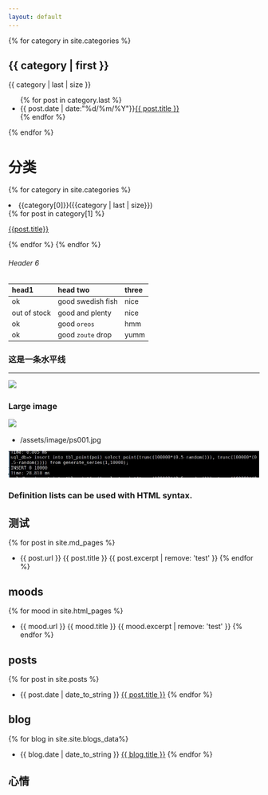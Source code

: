 ```yaml
---
layout: default
---
```


{% for category in site.categories %}
<h2>{{ category | first }}</h2>
</span>{{ category | last | size }}</span>
<ul class="arc-list">
    {% for post in category.last %}
        <li>{{ post.date | date:"%d/%m/%Y"}}<a href="{{ post.url }}">{{ post.title }}</a></li>
    {% endfor %}
</ul>
{% endfor %}


#  分类 

{% for category in site.categories %}
    <li>{{category[0]}}({{category | last | size}})</li>
        {% for post in category[1] %}
        <p><a href="{{post.url}}">{{post.title}}</a></p>
        {% endfor %}
    {% endfor %}

###### [](#header-6)Header 6

| head1        | head two          | three |
|:-------------|:------------------|:------|
| ok           | good swedish fish | nice  |
| out of stock | good and plenty   | nice  |
| ok           | good `oreos`      | hmm   |
| ok           | good `zoute` drop | yumm  |

### 这是一条水平线

---

![](https://assets-cdn.github.com/images/icons/emoji/octocat.png)

### Large image

![](https://guides.github.com/activities/hello-world/branching.png)

- /assets/image/ps001.jpg


![](assets/image/ps001.jpg)



### Definition lists can be used with HTML syntax.

## 测试

{% for post in site.md_pages %}
-  {{ post.url }} {{ post.title }}
{{ post.excerpt | remove: 'test' }}
{% endfor %}

## moods

{% for mood in site.html_pages %}
-   {{ mood.url }} {{ mood.title }}
{{ mood.excerpt | remove: 'test' }}
{% endfor %}


## posts

{% for post in site.posts %}
 - {{ post.date | date_to_string }} <a href="{{ site.baseurl }}{{ post.url }}">{{ post.title }}</a>
{% endfor %}

## blog

{% for blog in site.site.blogs_data%}
 - {{ blog.date | date_to_string }} <a href="{{ site.baseurl }}{{ blog.url }}">{{ blog.title }}</a>
{% endfor %}

## 心情


